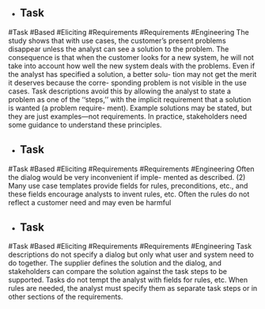 - ## Task
#Task #Based #Eliciting #Requirements #Requirements #Engineering 
The study shows that with use cases, the customer’s present problems disappear unless the analyst can see a solution to the problem. The consequence is that when the customer looks for a new system, he will not take into account how well the new system deals with the problems. Even if the analyst has specified a solution, a better solu- tion may not get the merit it deserves because the corre- sponding problem is not visible in the use cases. Task descriptions avoid this by allowing the analyst to state a problem as one of the ‘‘steps,’’ with the implicit requirement that a solution is wanted (a problem require- ment). Example solutions may be stated, but they are just examples—not requirements. In practice, stakeholders need some guidance to understand these principles.

- ## Task
#Task #Based #Eliciting #Requirements #Requirements #Engineering 
Often the dialog would be very inconvenient if imple- mented as described. (2) Many use case templates provide fields for rules, preconditions, etc., and these fields encourage analysts to invent rules, etc. Often the rules do not reflect a customer need and may even be harmful

- ## Task
#Task #Based #Eliciting #Requirements #Requirements #Engineering 
Task descriptions do not specify a dialog but only what user and system need to do together. The supplier defines the solution and the dialog, and stakeholders can compare the solution against the task steps to be supported. Tasks do not tempt the analyst with fields for rules, etc. When rules are needed, the analyst must specify them as separate task steps or in other sections of the requirements.

